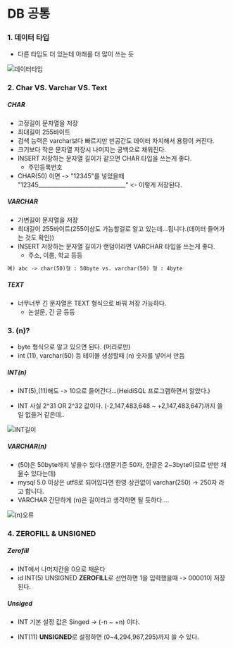 # DB 공통

### 1. 데이터 타입

- 다른 타입도 더 있는데 아래를 더 많이 쓰는 듯

![데이터타입](https://user-images.githubusercontent.com/73643473/117341471-1cda3500-aedd-11eb-8c44-a98b9f2879ef.jpg)



### 2. Char VS. Varchar VS. Text

##### CHAR

- 고정길이 문자열을 저장
- 최대길이 255바이트
- 검색 능력은 varchar보다 빠르지만 빈공간도 데이터 차지해서 용량이 커진다.
- 크기보다 작은 문자열 저장시 나머지는 공백으로 채워진다.
- INSERT 저장하는 문자열 길이가 같으면 CHAR 타입을 쓰는게 좋다.
  - 주민등록번호
- CHAR(50) 이면 -> "12345"를 넣었을때 "12345_______________________________" <- 이렇게 저장된다.



##### VARCHAR

- 가변길이 문자열을 저장
- 최대길이 255바이트(255이상도 가능할걸로 알고 있는데...됩니다.(데이터 들어가는 것도 확인))
- INSERT 저장하는 문자열 길이가 랜덤이라면 VARCHAR 타입을 쓰는게 좋다.
  - 주소, 이름, 학교 등등

```txt
예) abc -> char(50)형 : 50byte vs. varchar(50) 형 : 4byte
```



##### TEXT

- 너무너무 긴 문자열은 TEXT 형식으로 바꿔 저장 가능하다.
  - 논설문, 긴 글 등등



### 3. (n)?

- byte 형식으로 알고 있으면 된다. (머리로만)
- int (11), varchar(50) 등 테이블 생성할때 (n) 숫자를 넣어서 만듬

##### INT(n)

- INT(5),(11)해도 -> 10으로 들어간다...(HeidiSQL 프로그램하면서 알았다.)

- INT 사실 2^31 OR 2^32 값이다. (-2,147,483,648 ~ +2,147,483,647)까지 쓸 일 없을거 같은데..

![INT길이](https://user-images.githubusercontent.com/73643473/117408145-762c7d80-af4a-11eb-9834-dc41d7e93f31.jpg)

##### VARCHAR(n)

- (50)은 50byte까지 넣을수 있다.(영문기준 50자, 한글은 2~3byte이므로 반만 채울수 있다는데) 
- mysql 5.0 이상은 utf8로 되어있다면 한영 상관없이 varchar(250) -> 250자 라고 합니다.
- VARCHAR 간단하게 (n)은 길이라고 생각하면 될 듯하다....

![(n)오류](https://user-images.githubusercontent.com/73643473/117405552-c7d30900-af46-11eb-8a97-992f10cb4ced.png)



### 4. ZEROFILL & UNSIGNED

##### Zerofill

- INT에서  나머지칸을 0으로 채운다
- id   INT(5) UNSIGNED **ZEROFILL**로 선언하면 1을 입력했을때 -> 00001이 저장된다.

##### Unsiged

- INT 기본 설정 값은 Singed -> (-n ~ +n) 이다.

- INT(11) **UNSIGNED**로 설정하면 (0~4,294,967,295)까지 쓸 수 있다. 



